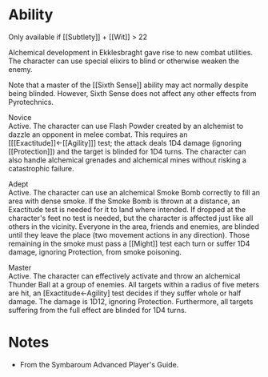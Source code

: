 # Ability
Only available if [[Subtlety]] + [[Wit]] > 22

Alchemical development in Ekklesbraght gave rise to new combat utilities. The character can use special elixirs to blind or otherwise weaken the enemy.

Note that a master of the [[Sixth Sense]] ability may act normally despite being blinded. However, Sixth Sense does not affect any other effects from Pyrotechnics.

Novice<br>Active. The character can use Flash Powder created by an alchemist to dazzle an opponent in melee combat. This requires an \[[[Exactitude]]←[[Agility]]\] test; the attack deals 1D4 damage (ignoring [[Protection]]) and the target is blinded for 1D4 turns. The character can also handle alchemical grenades and alchemical mines without risking a catastrophic failure.

Adept<br>Active. The character can use an alchemical Smoke Bomb correctly to fill an area with dense smoke. If the Smoke Bomb is thrown at a distance, an Exactitude test is needed for it to land where intended. If dropped at the character's feet no test is needed, but the character is affected just like all others in the vicinity. Everyone in the area, friends and enemies, are blinded until they leave the place (two movement actions in any direction). Those remaining in the smoke must pass a [[Might]] test each turn or suffer 1D4 damage, ignoring Protection, from smoke poisoning.

Master<br>Active. The character can effectively activate and throw an alchemical Thunder Ball at a group of enemies. All targets within a radius of five meters are hit, an \[Exactitude←Agility\] test decides if they suffer whole or half damage. The damage is 1D12, ignoring Protection. Furthermore, all targets suffering from the full effect are blinded for 1D4 turns.
# Notes
* From the Symbaroum Advanced Player's Guide.